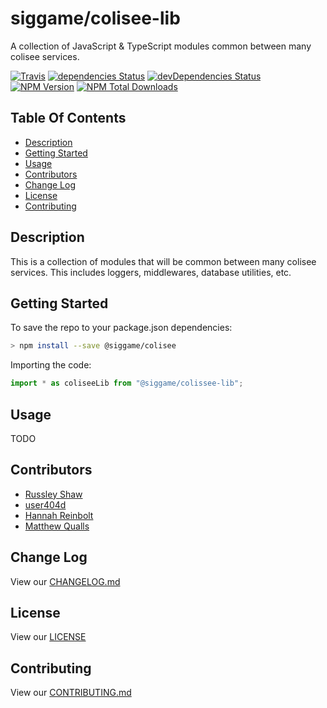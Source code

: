 # siggame/colisee-lib

A collection of JavaScript & TypeScript modules common between many colisee services.

[![Travis](https://img.shields.io/travis/siggame/colisee-lib.svg?style=flat-square)](https://travis-ci.org/siggame/colisee-lib)
[![dependencies Status](https://david-dm.org/siggame/colisee-lib/status.svg?style=flat-square)](https://david-dm.org/siggame/colisee-lib)
[![devDependencies Status](https://david-dm.org/siggame/colisee-lib/dev-status.svg?style=flat-square)](https://david-dm.org/siggame/colisee-lib?type=dev)
[![NPM Version](https://img.shields.io/npm/v/@siggame/colisee-lib.svg?style=flat-square)](https://www.npmjs.com/package/@siggame/colisee-lib)
[![NPM Total Downloads](https://img.shields.io/npm/dt/@siggame/colisee-lib.svg?style=flat-square)](https://www.npmjs.com/package/@siggame/colisee-lib)

## Table Of Contents

- [Description](#description)
- [Getting Started](#getting-started)
- [Usage](#usage)
- [Contributors](#contributors)
- [Change Log](#change-log)
- [License](#license)
- [Contributing](#contributing)

## Description

This is a collection of modules that will be common between many colisee services. This includes loggers, middlewares, database utilities, etc.

## Getting Started

To save the repo to your package.json dependencies:

```sh
> npm install --save @siggame/colisee
```

Importing the code:

```typescript
import * as coliseeLib from "@siggame/colissee-lib";
```

## Usage

TODO

## Contributors

- [Russley Shaw](https://github.com/russleyshaw)
- [user404d](https://github.com/user404d)
- [Hannah Reinbolt](https://github.com/LoneGalaxy)
- [Matthew Qualls](https://github.com/MatthewQualls)

## Change Log

View our [CHANGELOG.md](CHANGELOG.md)

## License

View our [LICENSE](https://github.com/siggame/colisee/blob/master/LICENSE)

## Contributing

View our [CONTRIBUTING.md](https://github.com/siggame/colisee/blob/master/CONTRIBUTING.md)
